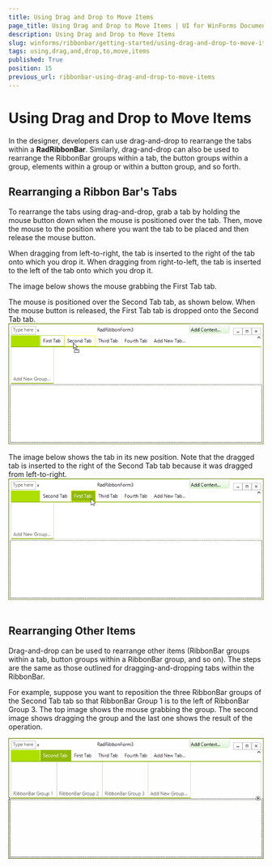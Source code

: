 ```yaml
---
title: Using Drag and Drop to Move Items
page_title: Using Drag and Drop to Move Items | UI for WinForms Documentation
description: Using Drag and Drop to Move Items
slug: winforms/ribbonbar/getting-started/using-drag-and-drop-to-move-items
tags: using,drag,and,drop,to,move,items
published: True
position: 15
previous_url: ribbonbar-using-drag-and-drop-to-move-items
---
```


# Using Drag and Drop to Move Items

In the designer, developers can use drag-and-drop to rearrange the tabs within a __RadRibbonBar__. Similarly, drag-and-drop can also be used to rearrange the RibbonBar groups within a tab, the button groups within a group, elements within a group or within a button group, and so forth.

## Rearranging a Ribbon Bar's Tabs

To rearrange the tabs using drag-and-drop, grab a tab by holding the mouse button down when the mouse is positioned over the tab. Then, move the mouse to the position where you want the tab to be placed and then release the mouse button.

When dragging from left-to-right, the tab is inserted to the right of the tab onto which you drop it. When dragging from right-to-left, the tab is inserted to the left of the tab onto which you drop it.

The image below shows the mouse grabbing the First Tab tab.

The mouse is positioned over the Second Tab tab, as shown below. When the mouse button is released, the First Tab tab is dropped onto the Second Tab tab.<br>![ribbonbar-using-drag-and-drop-to-move-items 001](images/ribbonbar-using-drag-and-drop-to-move-items001.png)

The image below shows the tab in its new position. Note that the dragged tab is inserted to the right of the Second Tab tab because it was dragged from left-to-right.<br>![ribbonbar-using-drag-and-drop-to-move-items 002](images/ribbonbar-using-drag-and-drop-to-move-items002.png) 
      

## Rearranging Other Items

Drag-and-drop can be used to rearrange other items (RibbonBar groups within a tab, button groups within a RibbonBar group, and so on). The steps are the same as those outlined for dragging-and-dropping tabs within the RibbonBar.

For example, suppose you want to reposition the three RibbonBar groups of the Second Tab tab so that RibbonBar Group 1 is to the left of RibbonBar Group 3. The top image shows the mouse grabbing the group. The second image shows dragging the group and the last one shows the result of the operation.

![ribbonbar-using-drag-and-drop-to-move-items 003](images/ribbonbar-using-drag-and-drop-to-move-items003.gif)